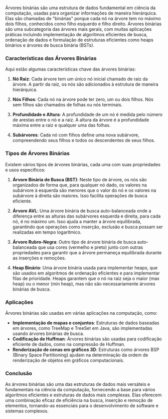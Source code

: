 Árvores binárias são uma estrutura de dados fundamental em ciência da computação, usadas para organizar informações de maneira hierárquica. Elas são chamadas de "binárias" porque cada nó na árvore tem no máximo dois filhos, conhecidos como filho esquerdo e filho direito. Árvores binárias são uma subcategoria das árvores mais gerais, com muitas aplicações práticas incluindo implementação de algoritmos eficientes de busca, ordenação de dados e formulação de estruturas eficientes como heaps binários e árvores de busca binária (BSTs).

### Características das Árvores Binárias
Aqui estão algumas características chave das árvores binárias:

1. **Nó Raiz**: Cada árvore tem um único nó inicial chamado de raiz da árvore. A partir da raiz, os nós são adicionados à estrutura de maneira hierárquica.

2. **Nós Filhos**: Cada nó na árvore pode ter zero, um ou dois filhos. Nós sem filhos são chamados de folhas ou nós terminais.

3. **Profundidade e Altura**: A profundidade de um nó é medida pelo número de arestas entre o nó e a raiz. A altura da árvore é a profundidade máxima entre a raiz e qualquer uma das folhas.

4. **Subárvores**: Cada nó com filhos define uma nova subárvore, compreendendo seus filhos e todos os descendentes de seus filhos.

### Tipos de Árvores Binárias
Existem vários tipos de árvores binárias, cada uma com suas propriedades e usos específicos:

1. **Árvore Binária de Busca (BST)**: Neste tipo de árvore, os nós são organizados de forma que, para qualquer nó dado, os valores na subárvore à esquerda são menores que o valor do nó e os valores na subárvore à direita são maiores. Isso facilita operações de busca eficiente.

2. **Árvore AVL**: Uma árvore binária de busca auto-balanceada onde a diferença entre as alturas das subárvores esquerda e direita, para cada nó, é no máximo um. Isso ajuda a manter a árvore equilibrada, garantindo que operações como inserção, exclusão e busca possam ser realizadas em tempo logarítmico.

3. **Árvore Rubro-Negra**: Outro tipo de árvore binária de busca auto-balanceada que usa cores (vermelho e preto) junto com outras propriedades para garantir que a árvore permaneça equilibrada durante as inserções e remoções.

4. **Heap Binário**: Uma árvore binária usada para implementar heaps, que são usados em algoritmos de ordenação eficientes e para implementar filas de prioridade. Heaps garantem que o nó na raiz seja o maior (max heap) ou o menor (min heap), mas não são necessariamente árvores binárias de busca.

### Aplicações
Árvores binárias são usadas em várias aplicações na computação, como:

- **Implementação de mapas e conjuntos**: Estruturas de dados baseadas em árvores, como TreeMap e TreeSet em Java, são implementadas usando árvores binárias de busca.
- **Codificação de Huffman**: Árvores binárias são usadas para codificação eficiente de dados, como na compressão de Huffman.
- **Renderização de cenas em gráficos 3D**: Estruturas como árvores BSP (Binary Space Partitioning) ajudam na determinação da ordem de renderização de objetos em gráficos computacionais.

### Conclusão
As árvores binárias são uma das estruturas de dados mais versáteis e fundamentais na ciência da computação, fornecendo a base para vários algoritmos eficientes e estruturas de dados mais complexas. Elas oferecem uma combinação eficaz de eficiência na busca, inserção e remoção de elementos, tornando-as essenciais para o desenvolvimento de software e sistemas complexos.